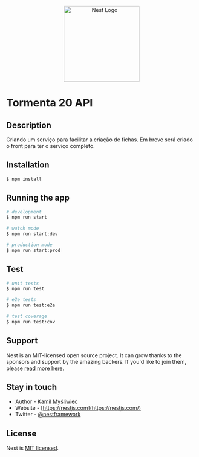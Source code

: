 <p align="center">
  <a href="http://nestjs.com/" target="blank"><img src="https://tormentarpg.com.br/wp-content/uploads/2020/05/Logo-Tormenta20.png" width="200" alt="Nest Logo" /></a>
</p>

# Tormenta 20 API

## Description

Criando um serviço  para facilitar a criação de fichas. Em breve será criado o front para ter o serviço completo.

## Installation

```bash
$ npm install
```

## Running the app

```bash
# development
$ npm run start

# watch mode
$ npm run start:dev

# production mode
$ npm run start:prod
```

## Test

```bash
# unit tests
$ npm run test

# e2e tests
$ npm run test:e2e

# test coverage
$ npm run test:cov
```

## Support

Nest is an MIT-licensed open source project. It can grow thanks to the sponsors and support by the amazing backers. If you'd like to join them, please [read more here](https://docs.nestjs.com/support).

## Stay in touch

- Author - [Kamil Myśliwiec](https://kamilmysliwiec.com)
- Website - [https://nestjs.com](https://nestjs.com/)
- Twitter - [@nestframework](https://twitter.com/nestframework)

## License

Nest is [MIT licensed](LICENSE).
